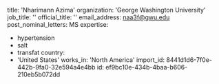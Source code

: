 title: 'Nharimann Azima'
organization: 'George Washington University'
job_title: ''
official_title: ''
email_address: naa3f@gwu.edu
post_nominal_letters: MS
expertise:
  - hypertension
  - salt
  - transfat
country:
  - 'United States'
works_in: 'North America'
import_id: 8441d1d6-7f0e-442b-9fa0-32e594a4e4bb
id: ef9bc10e-434b-4baa-b606-210eb5b072dd
